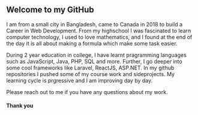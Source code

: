 ## Welcome to my GitHub

I am from a small city in Bangladesh, came to Canada in 2018 to build a Career in Web Development. From my highschool I was fascinated 
to learn computer technology, I used to love mathematics, and I found at the end of the day it is all about making a formula which make some task easier. 

During 2 year education in college, I have learnt pragramming languages such as JavaScript, Java, PHP, SQL and more. Further, I go deeper into some cool frameworks like Laravel, ReactJS, ASP.NET. In my github repositories I pushed some of my course work and sideprojects. My learning cycle is prgressive and I am improving day by day. 

Please reach out to me if you have any questions about my work.

#### Thank you
